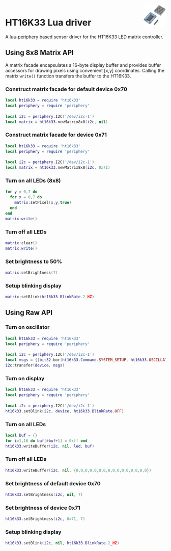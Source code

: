 <img align="right" src="ht16k33.png" width="70">

# HT16K33 Lua driver

A [lua-periphery](https://github.com/vsergeev/lua-periphery) based sensor driver for the HT16K33 LED matrix controller.

## Using 8x8 Matrix API

A matrix facade encapsulates a 16-byte display buffer and provides buffer accessors for drawing pixels using convenient [x,y] coordinates. Calling the matrix `write()` function transfers the buffer to the HT16K33.

### Construct matrix facade for default device 0x70

```lua
local ht16k33 = require 'ht16k33'
local periphery = require 'periphery'

local i2c = periphery.I2C('/dev/i2c-1')
local matrix = ht16k33.newMatrix8x8(i2c, nil)
```

### Construct matrix facade for device 0x71

```lua
local ht16k33 = require 'ht16k33'
local periphery = require 'periphery'

local i2c = periphery.I2C('/dev/i2c-1')
local matrix = ht16k33.newMatrix8x8(i2c, 0x71)
```

### Turn on all LEDs (8x8)

```lua
for y = 0,7 do
  for x = 0,7 do
    matrix:setPixel(x,y,true)
  end
end
matrix:write()
```

### Turn off all LEDs

```lua
matrix:clear()
matrix:write()
```

### Set brightness to 50%

```lua
matrix:setBrightness(7)
```

### Setup blinking display

```lua
matrix:setBlink(ht16k33.BlinkRate.2_HZ)
```

## Using Raw API

### Turn on oscillator

```lua
local ht16k33 = require 'ht16k33'
local periphery = require 'periphery'

local i2c = periphery.I2C('/dev/i2c-1')
local msgs = {{bit32.bor(ht16k33.Command.SYSTEM_SETUP, ht16k33.OSCILLATOR)}}
i2c:transfer(device, msgs)
```

### Turn on display

```lua
local ht16k33 = require 'ht16k33'
local periphery = require 'periphery'

local i2c = periphery.I2C('/dev/i2c-1')
ht16k33.setBlink(i2c, device, ht16k33.BlinkRate.OFF)
```

### Turn on all LEDs

```lua
local buf = {}
for i=1,16 do buf[#buf+1] = 0xff end
ht16k33.writeBuffer(i2c, nil, led, buf)
```

### Turn off all LEDs

```lua
ht16k33.writeBuffer(i2c, nil, {0,0,0,0,0,0,0,0,0,0,0,0,0,0,0,0})
```

### Set brightness of default device 0x70

```lua
ht16k33.setBrightness(i2c, nil, 7)
```

### Set brightness of device 0x71

```lua
ht16k33.setBrightness(i2c, 0x71, 7)
```

### Setup blinking display

```lua
ht16k33.setBlink(i2c, nil, ht16k33.BlinkRate.2_HZ)
```
